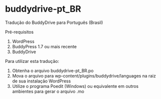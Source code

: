 buddydrive-pt_BR
================

Tradução do BuddyDrive para Português (Brasil)

Pré-requisitos

1. WordPress
2. BuddyPress 1.7 ou mais recente
3. BuddyDrive

Para utilizar esta tradução:

1. Obtenha o arquivo buddydrive-pt_BR.po
2. Mova o arquivo para wp-content/plugins/buddydrive/languages na raiz de sua instalação WordPress
3. Utilize o programa Poedit (Windows) ou equivalente em outros ambientes para gerar o arquivo .mo

